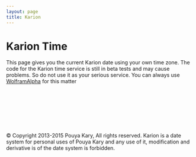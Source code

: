 ```yaml
---
layout: page
title: Karion
---
```


# Karion Time 

This page gives you the current Karion date using your own time zone. The code for the Karion time service is still in beta tests and may cause problems. So do not use it as your serious service. You can always use [WolframAlpha](http://www.wolframalpha.com/input/?i=1996%2F01%2F08) for this matter

<br><br><br>
<center>
<script>
var now = new Date();
var myBirth = new Date('01/08/1996');
var karion = daysBetween(myBirth, now);

var years = Math.floor( karion / 365 );
var months = Math.floor((karion - years * 365) / 30);
var days = Math.floor((karion - years * 365 - months * 30) - 5);

document.write(karion + "." + years + "." + months + "." + days);

function daysBetween(first, second) {

    var one = new Date(first.getFullYear(), first.getMonth(), first.getDate());
    var two = new Date(second.getFullYear(), second.getMonth(), second.getDate());

    // Do the math.
    var millisecondsPerDay = 1000 * 60 * 60 * 24;
    var millisBetween = two.getTime() - one.getTime();
    var days = millisBetween / millisecondsPerDay;

    // Round down.
    return Math.floor(days);
}
</script>
</center>

<br><br><br>
&copy; Copyright 2013-2015 Pouya Kary, All rights reserved. Karion is a date system for personal uses of Pouya Kary and any use of it, modification and derivative is of the date system is forbidden.